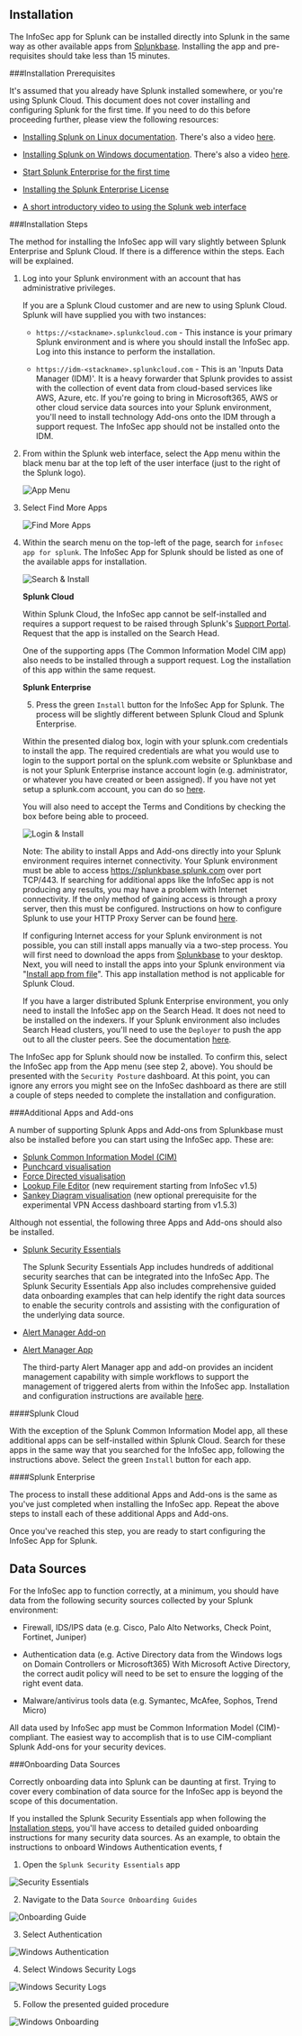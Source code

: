## Installation

The InfoSec app for Splunk can be installed directly into Splunk in the same way as other available apps from [Splunkbase](https://splunkbase.splunk.com/). Installing the app and pre-requisites should take less than 15 minutes.

###Installation Prerequisites

It's assumed that you already have Splunk installed somewhere, or you're using Splunk Cloud. This document does not cover installing and configuring Splunk for the first time. If you need to do this before proceeding further, please view the following resources:

* [Installing Splunk on Linux documentation](https://docs.splunk.com/Documentation/Splunk/latest/Installation/InstallonLinux). There's also a video [here](https://www.splunk.com/en_us/training/videos/installing-splunk-enterprise-on-linux.html).

* [Installing Splunk on Windows documentation](https://docs.splunk.com/Documentation/Splunk/latest/Installation/InstallonWindows). There's also a video [here](https://www.splunk.com/en_us/resources/videos/installing-splunk-on-windows.html).

* [Start Splunk Enterprise for the first time](https://docs.splunk.com/Documentation/Splunk/latest/Installation/StartSplunkforthefirsttime)

* [Installing the Splunk Enterprise License](https://docs.splunk.com/Documentation/Splunk/latest/Installation/Installalicense)

* [A short introductory video to using the Splunk web interface](https://www.splunk.com/en_us/resources/videos/splunk-web-demo.html)

###Installation Steps

The method for installing the InfoSec app will vary slightly between Splunk Enterprise and Splunk Cloud. If there is a difference within the steps. Each will be explained.

1. Log into your Splunk environment with an account that has administrative privileges.

	If you are a Splunk Cloud customer and are new to using Splunk Cloud. Splunk will have supplied you with two instances:
	
    * `https://<stackname>.splunkcloud.com` - This instance is your primary Splunk environment and is where you should install the InfoSec app. Log into this instance to perform the installation.
        
    * `https://idm-<stackname>.splunkcloud.com` - This is an 'Inputs Data Manager (IDM)'. It is a heavy forwarder that Splunk provides to assist with the collection of event data from cloud-based services like AWS, Azure, etc. If you're going to bring in Microsoft365, AWS or other cloud service data sources into your Splunk environment, you'll need to install technology Add-ons onto the IDM through a support request. The InfoSec app should not be installed onto the IDM.	

2. From within the Splunk web interface, select the App menu within the black menu bar at the top left of the user interface (just to the right of the Splunk logo). 

   ![App Menu](./Images/AppMenu.png)

3. Select Find More Apps

   ![Find More Apps](./Images/FindMoreApps.png)  

4. Within the search menu on the top-left of the page, search for `infosec app for splunk`. The InfoSec App for Splunk should be listed as one of the available apps for installation.

   ![Search & Install](./Images/Search&Install.png)
   
   **Splunk Cloud**

   Within Splunk Cloud, the InfoSec app cannot be self-installed and requires a support request to be raised through Splunk's [Support Portal](https://splunkcommunities.force.com). Request that the app is installed on the Search Head. 
   
   One of the supporting apps (The Common Information Model CIM app) also needs to be installed through a support request. Log the installation of this app within the same request.

   **Splunk Enterprise**
   
   5. Press the green `Install` button for the InfoSec App for Splunk. The process will be slightly different between Splunk Cloud and Splunk Enterprise.

   Within the presented dialog box, login with your splunk.com credentials to install the app. The required credentials are what you would use to login to the support portal on the splunk.com website or Splunkbase and is not your Splunk Enterprise instance account login (e.g. administrator, or whatever you have created or been assigned). If you have not yet setup a splunk.com account, you can do so [here](https://www.splunk.com/page/sign_up).
   
   You will also need to accept the Terms and Conditions by checking the box before being able to proceed.
      
   ![Login & Install](./Images/Login&Install.png)
   
   Note: The ability to install Apps and Add-ons directly into your Splunk environment requires internet connectivity. Your Splunk environment must be able to access https://splunkbase.splunk.com over port TCP/443. If searching for additional apps like the InfoSec app is not producing any results, you may have a problem with Internet connectivity. If the only method of gaining access is through a proxy server, then this must be configured. Instructions on how to configure Splunk to use your HTTP Proxy Server can be found [here](https://docs.splunk.com/Documentation/Splunk/latest/Admin/ConfigureSplunkforproxy).
    
   If configuring Internet access for your Splunk environment is not possible, you can still install apps manually via a two-step process. You will first need to download the apps from [Splunkbase](https://splunkbase.splunk.com) to your desktop. Next, you will need to install the apps into your Splunk environment via "[Install app from file](https://community.splunk.com/t5/Archive/How-to-install-a-splunk-app/m-p/87912)". This app installation method is not applicable for Splunk Cloud.

   If you have a larger distributed Splunk Enterprise environment, you only need to install the InfoSec app on the Search Head. It does not need to be installed on the indexers. If your Splunk environment also includes Search Head clusters, you'll need to use the `Deployer` to push the app out to all the cluster peers. See the documentation [here](https://docs.splunk.com/Documentation/Splunk/latest/DistSearch/PropagateSHCconfigurationchanges). 
   
The InfoSec app for Splunk should now be installed. To confirm this, select the InfoSec app from the App menu (see step 2, above). You should be presented with the `Security Posture` dashboard. At this point, you can ignore any errors you might see on the InfoSec dashboard as there are still a couple of steps needed to complete the installation and configuration.


###Additional Apps and Add-ons

A number of supporting Splunk Apps and Add-ons from Splunkbase must also be installed before you can start using the InfoSec app. These are:

* [Splunk Common Information Model (CIM)](https://splunkbase.splunk.com/app/1621/)
* [Punchcard visualisation](https://splunkbase.splunk.com/app/3129/)
* [Force Directed visualisation](https://splunkbase.splunk.com/app/3767/)
* [Lookup File Editor](https://splunkbase.splunk.com/app/1724/) (new requirement starting from InfoSec v1.5)
* [Sankey Diagram visualisation](https://splunkbase.splunk.com/app/3112/) (new optional prerequisite for the experimental VPN Access dashboard starting from v1.5.3)

Although not essential, the following three Apps and Add-ons should also be installed.

* [Splunk Security Essentials](https://splunkbase.splunk.com/app/3593/)

  The Splunk Security Essentials App includes hundreds of additional security searches that can be integrated into the InfoSec App. The Splunk Security Essentials App also includes comprehensive guided data onboarding examples that can help identify the right data sources to enable the security controls and assisting with the configuration of the underlying data source.
  
* [Alert Manager Add-on](https://splunkbase.splunk.com/app/3365/)
* [Alert Manager App](https://splunkbase.splunk.com/app/2665/)

  The third-party Alert Manager app and add-on provides an incident management capability with simple workflows to support the management of triggered alerts from within the InfoSec app. Installation and configuration instructions are available [here](http://docs.alertmanager.info/).

   
####Splunk Cloud

With the exception of the Splunk Common Information Model app, all these additional apps can be self-installed within Splunk Cloud. Search for these apps in the same way that you searched for the InfoSec app, following the instructions above. Select the green `Install` button for each app.

####Splunk Enterprise
   
The process to install these additional Apps and Add-ons is the same as you've just completed when installing the InfoSec app. Repeat the above steps to install each of these additional Apps and Add-ons.

Once you've reached this step, you are ready to start configuring the InfoSec App for Splunk.


## Data Sources   

For the InfoSec app to function correctly, at a minimum, you should have data from the following security sources collected by your Splunk environment:

* Firewall, IDS/IPS data (e.g. Cisco, Palo Alto Networks, Check Point, Fortinet, Juniper)

* Authentication data (e.g. Active Directory data from the Windows logs on Domain Controllers or Microsoft365) With Microsoft Active Directory, the correct audit policy will need to be set to ensure the logging of the right event data.

* Malware/antivirus tools data (e.g. Symantec, McAfee, Sophos, Trend Micro)

All data used by InfoSec app must be Common Information Model (CIM)-compliant. The easiest way to accomplish that is to use CIM-compliant Splunk Add-ons for your security devices.

###Onboarding Data Sources

Correctly onboarding data into Splunk can be daunting at first. Trying to cover every combination of data source for the InfoSec app is beyond the scope of this documentation.

If you installed the Splunk Security Essentials app when following the [Installation steps](#installation), you'll have access to detailed guided onboarding instructions for many security data sources. As an example, to obtain the instructions to onboard Windows Authentication events, f

1. Open the `Splunk Security Essentials` app

  ![Security Essentials](./Images/SecurityEssentials.png)

2. Navigate to the Data `Source Onboarding Guides`

  ![Onboarding Guide](./Images/DataSourceOnboardingGuide.png)
  
3. Select Authentication

  ![Windows Authentication](./Images/AuthenticationDataSource.png)
  
4. Select Windows Security Logs

  ![Windows Security Logs](./Images/WindowsSecurityLogs.png)
  
5. Follow the presented guided procedure

  ![Windows Onboarding](./Images/WindowsOnboarding.png)